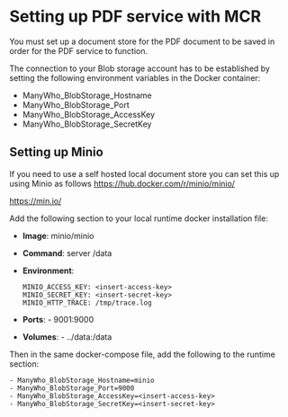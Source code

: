# Setting up PDF service with MCR

<head>
  <meta name="guidename" content="Flow"/>
  <meta name="context" content="GUID-8cc48cc2-2f2e-4b8d-abcd-4c33200b4b2c"/>
</head>

You must set up a document store for the PDF document to be saved in order for the PDF service to function.

The connection to your Blob storage account has to be established by setting the following environment variables in the Docker container:

- ManyWho_BlobStorage_Hostname
- ManyWho_BlobStorage_Port
- ManyWho_BlobStorage_AccessKey
- ManyWho_BlobStorage_SecretKey

## Setting up Minio

If you need to use a self hosted local document store you can set this up using Minio as follows https://hub.docker.com/r/minio/minio/

https://min.io/

Add the following section to your local runtime docker installation file:

- **Image**: minio/minio
- **Command**: server /data

- **Environment**:

  ```
  MINIO_ACCESS_KEY: <insert-access-key>
  MINIO_SECRET_KEY: <insert-secret-key>
  MINIO_HTTP_TRACE: /tmp/trace.log
  ```

- **Ports**: - 9001:9000

- **Volumes**: - ../data:/data

Then in the same docker-compose file, add the following to the runtime section:

```
- ManyWho_BlobStorage_Hostname=minio
- ManyWho_BlobStorage_Port=9000
- ManyWho_BlobStorage_AccessKey=<insert-access-key>
- ManyWho_BlobStorage_SecretKey=<insert-secret-key>
```

